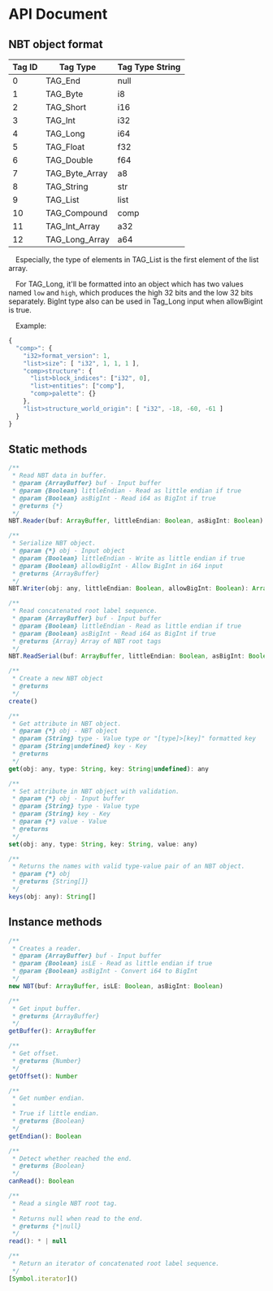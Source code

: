 # API Document
## NBT object format

| Tag ID | Tag Type | Tag Type String |
|  ----  | ---- | ---- |
| 0  | TAG_End | null |
| 1  | TAG_Byte | i8 |
| 2  | TAG_Short | i16 |
| 3  | TAG_Int | i32 |
| 4  | TAG_Long | i64 |
| 5  | TAG_Float | f32 |
| 6  | TAG_Double | f64 |
| 7  | TAG_Byte_Array | a8 |
| 8  | TAG_String | str |
| 9  | TAG_List | list |
| 10 | TAG_Compound | comp |
| 11 | TAG_Int_Array | a32 |
| 12 | TAG_Long_Array | a64 |

&emsp;Especially, the type of elements in TAG_List is the first element of the list array.

&emsp;For TAG_Long, it'll be formatted into an object which has two values named ```low``` and ```high```, 
which produces the high 32 bits and the low 32 bits separately. BigInt type also can be used in Tag_Long input when allowBigint is true.

&emsp;Example:

```js
{
  "comp>": {
    "i32>format_version": 1,
    "list>size": [ "i32", 1, 1, 1 ],
    "comp>structure": {
      "list>block_indices": ["i32", 0],
      "list>entities": ["comp"],
      "comp>palette": {}
    },
    "list>structure_world_origin": [ "i32", -18, -60, -61 ]
  }
}
```

## Static methods
```js
/**
 * Read NBT data in buffer.
 * @param {ArrayBuffer} buf - Input buffer
 * @param {Boolean} littleEndian - Read as little endian if true
 * @param {Boolean} asBigInt - Read i64 as BigInt if true
 * @returns {*}
 */
NBT.Reader(buf: ArrayBuffer, littleEndian: Boolean, asBigInt: Boolean): any

/**
 * Serialize NBT object.
 * @param {*} obj - Input object
 * @param {Boolean} littleEndian - Write as little endian if true
 * @param {Boolean} allowBigInt - Allow BigInt in i64 input
 * @returns {ArrayBuffer}
 */
NBT.Writer(obj: any, littleEndian: Boolean, allowBigInt: Boolean): ArrayBuffer

/**
 * Read concatenated root label sequence.
 * @param {ArrayBuffer} buf - Input buffer
 * @param {Boolean} littleEndian - Read as little endian if true
 * @param {Boolean} asBigInt - Read i64 as BigInt if true
 * @returns {Array} Array of NBT root tags
 */
NBT.ReadSerial(buf: ArrayBuffer, littleEndian: Boolean, asBigInt: Boolean): any[]

/**
 * Create a new NBT object
 * @returns 
 */
create()

/**
 * Get attribute in NBT object.
 * @param {*} obj - NBT object
 * @param {String} type - Value type or "[type]>[key]" formatted key
 * @param {String|undefined} key - Key
 * @returns
 */
get(obj: any, type: String, key: String|undefined): any

/**
 * Set attribute in NBT object with validation.
 * @param {*} obj - Input buffer
 * @param {String} type - Value type
 * @param {String} key - Key
 * @param {*} value - Value
 * @returns
 */
set(obj: any, type: String, key: String, value: any)

/**
 * Returns the names with valid type-value pair of an NBT object.
 * @param {*} obj 
 * @returns {String[]}
 */
keys(obj: any): String[]
```

## Instance methods
```js
/**
 * Creates a reader.
 * @param {ArrayBuffer} buf - Input buffer
 * @param {Boolean} isLE - Read as little endian if true
 * @param {Boolean} asBigInt - Convert i64 to BigInt
 */
new NBT(buf: ArrayBuffer, isLE: Boolean, asBigInt: Boolean)

/**
 * Get input buffer.
 * @returns {ArrayBuffer}
 */
getBuffer(): ArrayBuffer

/**
 * Get offset.
 * @returns {Number}
 */
getOffset(): Number

/**
 * Get number endian.
 * 
 * True if little endian.
 * @returns {Boolean}
 */
getEndian(): Boolean

/**
 * Detect whether reached the end.
 * @returns {Boolean}
 */
canRead(): Boolean

/**
 * Read a single NBT root tag.
 * 
 * Returns null when read to the end.
 * @returns {*|null}
 */
read(): * | null

/**
 * Return an iterator of concatenated root label sequence.
 */
[Symbol.iterator]()
```